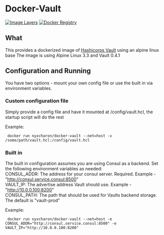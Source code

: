 Docker-Vault
================

[![Image Layers](https://badge.imagelayers.io/nyxcharon/docker-vault:latest.svg)](https://imagelayers.io/?images=nyxcharon/docker-vault:latest)
[![Docker Registry](https://img.shields.io/docker/pulls/nyxcharon/docker-vault.svg)](https://registry.hub.docker.com/u/nyxcharon/docker-vault)


What
--------
This provides a dockerized image of [Hashicorps Vault](https://www.vaultproject.io/intro/index.html) using an alpine linux base
The image is using Alpine Linux 3.3 and Vault 0.4.1  

Configuration and Running
----------
You have two options - mount your own config file or use the built in via environment variables.

### Custom configuration file
Simply provide a config file and have it mounted at /config/vault.hcl, the startup script will do the rest

Example:  
```
 docker run nyxcharon/docker-vault --net=host -v /some/path/vault.hcl:/config/vault.hcl
 ```

### Built in
The built in configuration assumes you are using Consul as a backend. Set the following environment variables as needed:  
CONSUL_ADDR: The address for your consul server. Required. Example - "http://consul.service.consul:8500"  
VAULT_IP: The advertise address Vault should use. Example - "http://10.0.0.100:8200"  
CONSUL_PATH: The path that should be used for Vaults backend storage. The default is "vault-prod"  

Example:  
```
 docker run nyxcharon/docker-vault --net=host -e CONSUL_ADDR="http://consul.service.consul:8500" -e VAULT_IP="http://10.0.0.100:8200"
 ```
